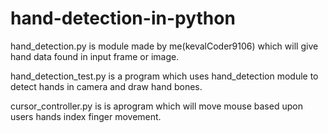 # hand-detection-in-python

hand_detection.py is module made by me(kevalCoder9106) which will give hand data found in input frame or image.

hand_detection_test.py is a program which uses hand_detection module to detect hands in camera and draw hand bones.

cursor_controller.py is is aprogram which will move mouse based upon users hands index finger movement.
